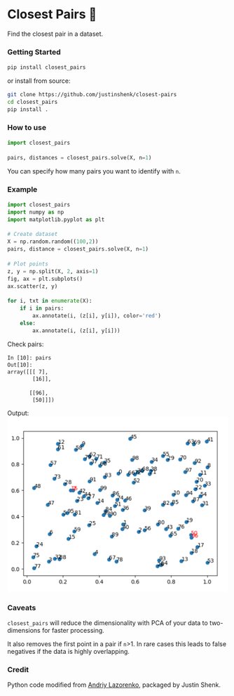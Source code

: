 # Closest Pairs :triangular_ruler:

Find the closest pair in a dataset.

### Getting Started

```bash
pip install closest_pairs
```

or install from source:
```bash
git clone https://github.com/justinshenk/closest-pairs
cd closest_pairs
pip install .
```

### How to use

```python
import closest_pairs

pairs, distances = closest_pairs.solve(X, n=1)

```

You can specify how many pairs you want to identify with `n`.
 

### Example
```python
import closest_pairs
import numpy as np
import matplotlib.pyplot as plt

# Create dataset
X = np.random.random((100,2))
pairs, distance = closest_pairs.solve(X, n=1)

# Plot points
z, y = np.split(X, 2, axis=1)
fig, ax = plt.subplots()
ax.scatter(z, y) 

for i, txt in enumerate(X): 
    if i in pairs: 
        ax.annotate(i, (z[i], y[i]), color='red') 
    else: 
        ax.annotate(i, (z[i], y[i])) 
```

Check pairs:
```ipython
In [10]: pairs                                                                                                                                
Out[10]: 
array([[[ 7],
        [16]],

       [[96],
        [50]]])

```

Output:
![example_plot](example_plot.png)

### Caveats
`closest_pairs` will reduce the dimensionality with PCA of your data to two-dimensions for faster processing.

It also removes the first point in a pair if `n`>1. In rare cases this leads to false negatives if the data is highly overlapping.


### Credit

Python code modified from [Andriy Lazorenko](https://medium.com/@andriylazorenko/closest-pair-of-points-in-python-79e2409fc0b2), packaged by Justin Shenk.